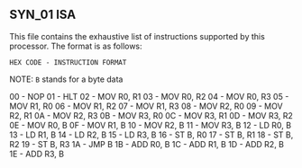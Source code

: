 ## SYN_01 ISA

This file contains the exhaustive list of instructions
supported by this processor. The format is as follows:

```
HEX CODE - INSTRUCTION FORMAT
```
NOTE: `B` stands for a byte data

00 - NOP
01 - HLT
02 - MOV R0, R1
03 - MOV R0, R2
04 - MOV R0, R3
05 - MOV R1, R0
06 - MOV R1, R2
07 - MOV R1, R3
08 - MOV R2, R0
09 - MOV R2, R1
0A - MOV R2, R3
0B - MOV R3, R0
0C - MOV R3, R1
0D - MOV R3, R2
0E - MOV R0, B
0F - MOV R1, B
10 - MOV R2, B
11 - MOV R3, B
12 - LD R0, B
13 - LD R1, B
14 - LD R2, B
15 - LD R3, B
16 - ST B, R0
17 - ST B, R1
18 - ST B, R2
19 - ST B, R3
1A - JMP B
1B - ADD R0, B
1C - ADD R1, B
1D - ADD R2, B
1E - ADD R3, B
